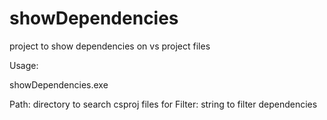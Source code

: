 # showDependencies
project to show dependencies on vs project files

Usage:

showDependencies.exe <path> <filter>

Path: directory to search csproj files for
Filter: string to filter dependencies